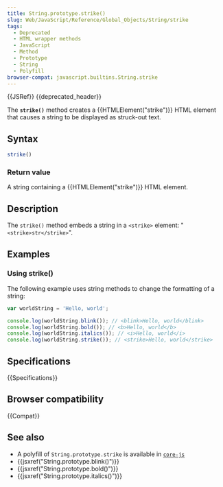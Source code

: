 ```yaml
---
title: String.prototype.strike()
slug: Web/JavaScript/Reference/Global_Objects/String/strike
tags:
  - Deprecated
  - HTML wrapper methods
  - JavaScript
  - Method
  - Prototype
  - String
  - Polyfill
browser-compat: javascript.builtins.String.strike
---
```

{{JSRef}} {{deprecated_header}}

The **`strike()`** method creates a {{HTMLElement("strike")}} HTML
element that causes a string to be displayed as struck-out text.

## Syntax

```js
strike()
```

### Return value

A string containing a {{HTMLElement("strike")}} HTML element.

## Description

The `strike()` method embeds a string in a `<strike>` element:
"`<strike>str</strike>`".

## Examples

### Using strike()

The following example uses string methods to change the formatting of a string:

```js
var worldString = 'Hello, world';

console.log(worldString.blink()); // <blink>Hello, world</blink>
console.log(worldString.bold()); // <b>Hello, world</b>
console.log(worldString.italics()); // <i>Hello, world</i>
console.log(worldString.strike()); // <strike>Hello, world</strike>
```

## Specifications

{{Specifications}}

## Browser compatibility

{{Compat}}

## See also

- A polyfill of `String.prototype.strike` is available in
  [`core-js`](https://github.com/zloirock/core-js#ecmascript-string-and-regexp)
- {{jsxref("String.prototype.blink()")}}
- {{jsxref("String.prototype.bold()")}}
- {{jsxref("String.prototype.italics()")}}
